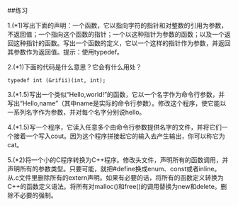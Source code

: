 ##练习

1.(\*1)写出下面的声明：一个函数，它以指向字符的指针和对整数的引用为参数，不返回值；一个指向这个函数的指针；一个以这种指针为参数的函数；以及一个返回这种指针的函数。写出一个函数的定义，它以一个这样的指针作为参数，并返回其参数作为返回值。提示：使用typedef。

2.(\*1)下面的代码是什么意思？它会有什么用处？

    typedef int (&rifii)(int, int);
    
3.(\*1.5)写出一个类似“Hello,world!”的函数，它以一个名字作为命令行参数，并写出“Hello,name”（其中name是实际的命令行参数）。修改这个程序，使它能以一系列名字作为参数，并对每个名字分别说hello。

4.(\*1.5)写一个程序，它读入任意多个由命令行参数提供名字的文件，并将它们一个接着一个写入cout。因为这个程序拼接起它的输入去产生输出，你可以称它为cat。

5.(\*2)将一个小的C程序转换为C++程序。修改头文件，声明所有的函数调用，并声明所有的参数类型。只要可能，就把#define换成enum、const或者inline。从.c文件里删除所有的extern声明。如果有必要的话，将所有的函数定义转换为C++的函数定义语法。将所有对malloc()和free()的调用替换为new和delete。删除不必要的强制。

